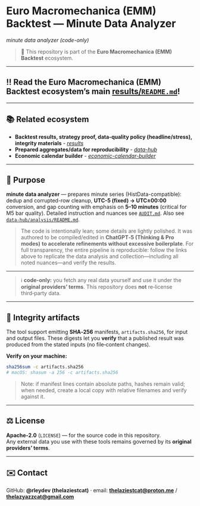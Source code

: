 # Euro Macromechanica (EMM) Backtest — Minute Data Analyzer
*minute data analyzer (code-only)*

> 🧭 This repository is part of the **Euro Macromechanica (EMM) Backtest** ecosystem.

---

## ‼️ Read the Euro Macromechanica (EMM) Backtest ecosystem’s main [results/`README.md`](https://github.com/euro-macromechanica-backtest/results/blob/main/README.md)!

---

## 📚 Related ecosystem

- **Backtest results, strategy proof, data‑quality policy (headline/stress), integrity materials** - *[results](https://github.com/euro-macromechanica-backtest/results)* 
- **Prepared aggregates/data for reproducibility** - *[data-hub](https://github.com/euro-macromechanica-backtest/data-hub)*
- **Economic calendar builder** - *[economic-calendar-builder](https://github.com/euro-macromechanica-backtest/economic-calendar-builder)*

---

## 🧭 Purpose

**minute data analyzer** — prepares minute series (HistData-compatible): dedup and corrupted-row cleanup, **UTC-5 (fixed) → UTC±00:00** conversion, and gap counting with emphasis on **5–10 minutes** (critical for M5 bar quality).
  Detailed instruction and nuances see [`AUDIT.md`](https://github.com/euro-macromechanica-backtest/results/blob/main/AUDIT.md).
  Also see [`data-hub/analysis/README.md`](https://github.com/euro-macromechanica-backtest/data-hub/tree/main/analysis/README.md).


> The code is intentionally lean; some details are lightly polished. It was authored to be compiled/edited in **ChatGPT‑5 (Thinking & Pro modes)** **to accelerate refinements without excessive boilerplate**. For full transparency, the entire pipeline is reproducible: follow the links above to replicate the data analysis and collection—including all noted nuances—and verify the results.

---

> ℹ️ **code-only:** you fetch any real data yourself and use it under the **original providers’ terms**. This repository does **not** re‑license third‑party data.

---

## 🔐 Integrity artifacts
The tool support emitting **SHA‑256** manifests, `artifacts.sha256`, for input and output files. These digests let you **verify** that a published result was produced from the stated inputs (no file‑content changes).

**Verify on your machine:**
```bash
sha256sum -c artifacts.sha256
# macOS: shasum -a 256 -c artifacts.sha256
```
> Note: if manifest lines contain absolute paths, hashes remain valid; when needed, create a local copy with relative filenames and verify against it.

---

## ⚖️ License
**Apache‑2.0** (`LICENSE`) — for the source code in this repository.  
Any external data you use with these tools remains governed by its **original providers’ terms**.

---

## ✉️ Contact
GitHub: **@rleydev (thelaziestcat)** · email: **thelaziestcat@proton.me** / **thelazyazzcat@gmail.com**
